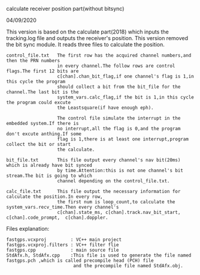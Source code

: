 ﻿  calculate receiver position part(without bitsync)


 04/09/2020
 

     
This version is based on the calculate part(2018) which inputs the tracking.log file and outputs the receiver's position. This version removed the bit sync module. It reads three files to calculate the position.
 

    

    control_file.txt   The first row has the acquired channel numbers,and then the PRN numbers
                       in every channel.The follow rows are control flags.The first 12 bits are 
                       c[chan].chan_bit_flag,if one channel's flag is 1,in this cycle the program 
                       should collect a bit from the bit_file for the channel.The last bit is the 
                       system_vars.calc_flag,if the bit is 1,in this cycle the program could excute
                       the Leastsquare(if have enough eph). 

                       The control file simulate the interrupt in the embedded system.If there is 
                       no interrupt,all the flag is 0,and the program don't excute anthing.If some 
                       flag is 1,there is at least one interrupt,program collect the bit or start
                       the calculate.
    
    bit_file.txt       This file output every channel's nav bit(20ms) which is already have bit synced
                       by time.Attention:this is not one channel's bit stream.The bit is going to which
                       channel depending on the control_file.txt.

    calc_file.txt      This file output the necessary information for calculate the position.In every row,
                       the first num is loop_count,to calculate the system_vars.recv_time.Then every channel's
                       c[chan].state_ms, c[chan].track.nav_bit_start,  c[chan].code_prompt,  c[chan].doppler.



Files explanation:

    fastgps.vcxproj         : VC++ main project
    fastgps.vcxproj.filters : VC++ filter flie
    fastgps.cpp             : main source file
    StdAfx.h, StdAfx.cpp    :This file is used to generate the file named fastgps.pch ,which is called precompile head (PCH) file
                             and the precompile file named StdAfx.obj.



